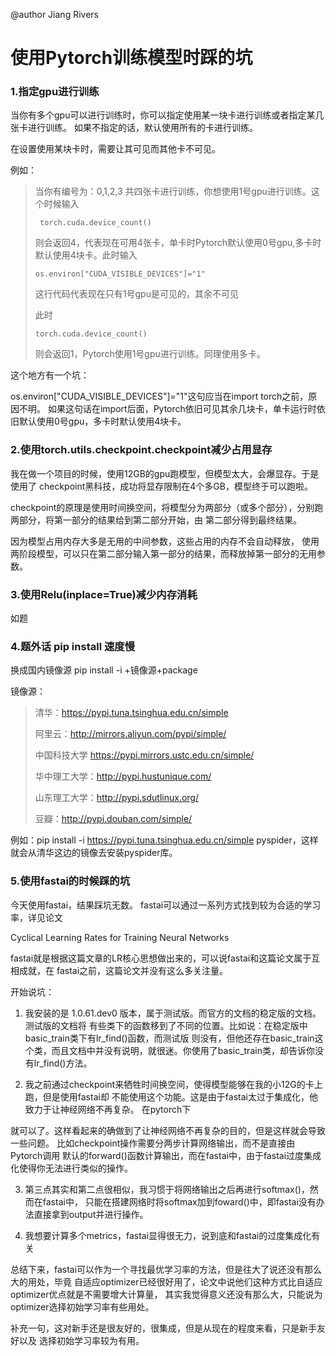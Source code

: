 @author Jiang Rivers

# 使用Pytorch训练模型时踩的坑

### 1.指定gpu进行训练
当你有多个gpu可以进行训练时，你可以指定使用某一块卡进行训练或者指定某几张卡进行训练。
如果不指定的话，默认使用所有的卡进行训练。

在设置使用某块卡时，需要让其可见而其他卡不可见。

例如：
> 当你有编号为：0,1,2,3 共四张卡进行训练，你想使用1号gpu进行训练。这个时候输入
>
>      torch.cuda.device_count()
>则会返回4，代表现在可用4张卡，单卡时Pytorch默认使用0号gpu,多卡时默认使用4块卡。此时输入
>
>     os.environ["CUDA_VISIBLE_DEVICES"]="1"
>
>这行代码代表现在只有1号gpu是可见的，其余不可见
>
>此时
>
>     torch.cuda.device_count()
>则会返回1，Pytorch使用1号gpu进行训练。同理使用多卡。

这个地方有一个坑：

os.environ["CUDA_VISIBLE_DEVICES"]="1"这句应当在import torch之前，原因不明。
如果这句话在import后面，Pytorch依旧可见其余几块卡，单卡运行时依旧默认使用0号gpu，多卡时默认使用4块卡。

### 2.使用torch.utils.checkpoint.checkpoint减少占用显存

我在做一个项目的时候，使用12GB的gpu跑模型，但模型太大，会爆显存。于是使用了
checkpoint黑科技，成功将显存限制在4个多GB，模型终于可以跑啦。

checkpoint的原理是使用时间换空间，将模型分为两部分（或多个部分），分别跑两部分，将第一部分的结果给到第二部分开始，由
第二部分得到最终结果。

因为模型占用内存大多是无用的中间参数，这些占用的内存不会自动释放，
使用两阶段模型，可以只在第二部分输入第一部分的结果，而释放掉第一部分的无用参数。

### 3.使用Relu(inplace=True)减少内存消耗
如题

### 4.题外话 pip install 速度慢
换成国内镜像源
pip install -i +镜像源+package

镜像源：
>
> 清华：https://pypi.tuna.tsinghua.edu.cn/simple
>
> 阿里云：http://mirrors.aliyun.com/pypi/simple/
>
> 中国科技大学 https://pypi.mirrors.ustc.edu.cn/simple/
>
> 华中理工大学：http://pypi.hustunique.com/
>
> 山东理工大学：http://pypi.sdutlinux.org/ 
>
> 豆瓣：http://pypi.douban.com/simple/

例如：pip install -i https://pypi.tuna.tsinghua.edu.cn/simple pyspider，这样就会从清华这边的镜像去安装pyspider库。

### 5.使用fastai的时候踩的坑
今天使用fastai，结果踩坑无数。
fastai可以通过一系列方式找到较为合适的学习率，详见论文

Cyclical Learning Rates for Training Neural Networks

fastai就是根据这篇文章的LR核心思想做出来的，可以说fastai和这篇论文属于互相成就，在
fastai之前，这篇论文并没有这么多关注量。

开始说坑：
1. 我安装的是 1.0.61.dev0 版本，属于测试版。而官方的文档的稳定版的文档。测试版的文档将
有些类下的函数移到了不同的位置。比如说：在稳定版中basic_train类下有lr_find()函数，而测试版
则没有，但他还存在basic_train这个类，而且文档中并没有说明，就很迷。你使用了basic_train类，却告诉你没有lr_find()方法。

2. 我之前通过checkpoint来牺牲时间换空间，使得模型能够在我的小12G的卡上跑，但是使用fastai却
不能使用这个功能。这是由于fastai太过于集成化，他致力于让神经网络不再复杂。
在pytorch下



    
就可以了。这样看起来的确做到了让神经网络不再复杂的目的，但是这样就会导致一些问题。
比如checkpoint操作需要分两步计算网络输出，而不是直接由Pytorch调用
默认的forward()函数计算输出，而在fastai中，由于fastai过度集成化使得你无法进行类似的操作。

3. 第三点其实和第二点很相似，我习惯于将网络输出之后再进行softmax()，然而在fastai中，
只能在搭建网络时将softmax加到foward()中，即fastai没有办法直接拿到output并进行操作。

4. 我想要计算多个metrics，fastai显得很无力，说到底和fastai的过度集成化有关

总结下来，fastai可以作为一个寻找最优学习率的方法，但是往大了说还没有那么大的用处，毕竟
自适应optimizer已经很好用了，论文中说他们这种方式比自适应optimizer优点就是不需要增大计算量，
其实我觉得意义还没有那么大，只能说为optimizer选择初始学习率有些用处。

补充一句，这对新手还是很友好的，很集成，但是从现在的程度来看，只是新手友好以及
选择初始学习率较为有用。 




    
